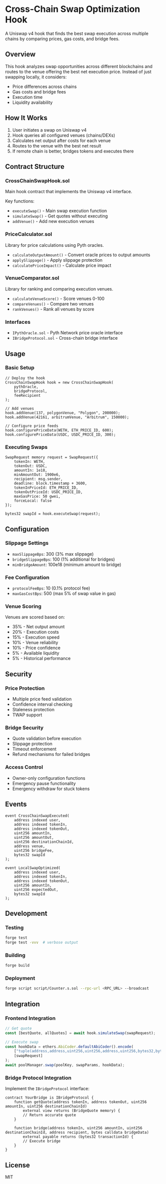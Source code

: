 # Cross-Chain Swap Optimization Hook

A Uniswap v4 hook that finds the best swap execution across multiple chains by comparing prices, gas costs, and bridge fees.

## Overview

This hook analyzes swap opportunities across different blockchains and routes to the venue offering the best net execution price. Instead of just swapping locally, it considers:

- Price differences across chains
- Gas costs and bridge fees  
- Execution time
- Liquidity availability

## How It Works

1. User initiates a swap on Uniswap v4
2. Hook queries all configured venues (chains/DEXs)
3. Calculates net output after costs for each venue
4. Routes to the venue with the best net result
5. If remote chain is better, bridges tokens and executes there

## Contract Structure

### CrossChainSwapHook.sol
Main hook contract that implements the Uniswap v4 interface.

Key functions:
- `executeSwap()` - Main swap execution function
- `simulateSwap()` - Get quotes without executing
- `addVenue()` - Add new execution venues

### PriceCalculator.sol
Library for price calculations using Pyth oracles.

- `calculateOutputAmount()` - Convert oracle prices to output amounts
- `applySlippage()` - Apply slippage protection
- `calculatePriceImpact()` - Calculate price impact

### VenueComparator.sol
Library for ranking and comparing execution venues.

- `calculateVenueScore()` - Score venues 0-100
- `compareVenues()` - Compare two venues
- `rankVenues()` - Rank all venues by score

### Interfaces

- `IPythOracle.sol` - Pyth Network price oracle interface
- `IBridgeProtocol.sol` - Cross-chain bridge interface

## Usage

### Basic Setup

```solidity
// Deploy the hook
CrossChainSwapHook hook = new CrossChainSwapHook(
    pythOracle,
    bridgeProtocol, 
    feeRecipient
);

// Add venues
hook.addVenue(137, polygonVenue, "Polygon", 200000);
hook.addVenue(42161, arbitrumVenue, "Arbitrum", 150000);

// Configure price feeds
hook.configurePriceData(WETH, ETH_PRICE_ID, 600);
hook.configurePriceData(USDC, USDC_PRICE_ID, 300);
```

### Executing Swaps

```solidity
SwapRequest memory request = SwapRequest({
    tokenIn: WETH,
    tokenOut: USDC,
    amountIn: 1e18,
    minAmountOut: 1900e6,
    recipient: msg.sender,
    deadline: block.timestamp + 3600,
    tokenInPriceId: ETH_PRICE_ID,
    tokenOutPriceId: USDC_PRICE_ID,
    maxGasPrice: 50 gwei,
    forceLocal: false
});

bytes32 swapId = hook.executeSwap(request);
```

## Configuration

### Slippage Settings
- `maxSlippageBps`: 300 (3% max slippage)
- `bridgeSlippageBps`: 100 (1% additional for bridges)
- `minBridgeAmount`: 100e18 (minimum amount to bridge)

### Fee Configuration
- `protocolFeeBps`: 10 (0.1% protocol fee)
- `maxGasCostBps`: 500 (max 5% of swap value in gas)

### Venue Scoring
Venues are scored based on:
- 35% - Net output amount
- 20% - Execution costs
- 15% - Execution speed
- 10% - Venue reliability
- 10% - Price confidence
- 5% - Available liquidity
- 5% - Historical performance

## Security

### Price Protection
- Multiple price feed validation
- Confidence interval checking
- Staleness protection
- TWAP support

### Bridge Security
- Quote validation before execution
- Slippage protection
- Timeout enforcement
- Refund mechanisms for failed bridges

### Access Control
- Owner-only configuration functions
- Emergency pause functionality
- Emergency withdraw for stuck tokens

## Events

```solidity
event CrossChainSwapExecuted(
    address indexed user,
    address indexed tokenIn,
    address indexed tokenOut,
    uint256 amountIn,
    uint256 amountOut,
    uint256 destinationChainId,
    address venue,
    uint256 bridgeFee,
    bytes32 swapId
);

event LocalSwapOptimized(
    address indexed user,
    address indexed tokenIn,
    address indexed tokenOut,
    uint256 amountIn,
    uint256 expectedOut,
    bytes32 swapId
);
```

## Development

### Testing
```bash
forge test
forge test -vvv  # verbose output
```

### Building
```bash
forge build
```

### Deployment
```bash
forge script script/Counter.s.sol --rpc-url <RPC_URL> --broadcast
```

## Integration

### Frontend Integration
```javascript
// Get quote
const [bestQuote, allQuotes] = await hook.simulateSwap(swapRequest);

// Execute swap
const hookData = ethers.AbiCoder.defaultAbiCoder().encode(
    ["tuple(address,address,uint256,uint256,address,uint256,bytes32,bytes32,uint256,bool)"], 
    [swapRequest]
);
await poolManager.swap(poolKey, swapParams, hookData);
```

### Bridge Protocol Integration
Implement the `IBridgeProtocol` interface:

```solidity
contract YourBridge is IBridgeProtocol {
    function getQuote(address tokenIn, address tokenOut, uint256 amountIn, uint256 destinationChainId) 
        external view returns (BridgeQuote memory) {
        // Return accurate quote
    }
    
    function bridge(address tokenIn, uint256 amountIn, uint256 destinationChainId, address recipient, bytes calldata bridgeData) 
        external payable returns (bytes32 transactionId) {
        // Execute bridge
    }
}
```

## License

MIT